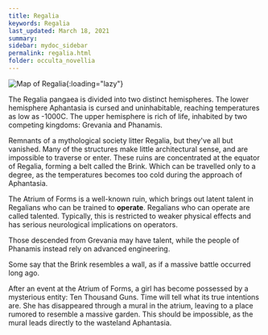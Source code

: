 ```yaml
---
title: Regalia
keywords: Regalia
last_updated: March 18, 2021
summary: 
sidebar: mydoc_sidebar
permalink: regalia.html
folder: occulta_novellia
---
```


![Map of Regalia](/images/regalia_map.png "Map of Regalia"){:loading="lazy"}

The Regalia pangaea is divided into two distinct hemispheres. The lower hemisphere Aphantasia is cursed and uninhabitable, reaching temperatures as low as -1000C. The upper hemisphere is rich of life, inhabited by two competing kingdoms: Grevania and Phanamis.

Remnants of a mythological society litter Regalia, but they've all but vanished. Many of the structures make little architectural sense, and are impossible to traverse or enter. These ruins are concentrated at the equator of Regalia, forming a belt called the Brink. Which can be travelled only to a degree, as the temperatures becomes too cold during the approach of Aphantasia.

The Atrium of Forms is a well-known ruin, which brings out latent talent in Regalians who can be trained to **operate**. Regalians who can operate are called talented. Typically, this is restricted to weaker physical effects and has serious neurological implications on operators.

Those descended from Grevania may have talent, while the people of Phanamis instead rely on advanced engineering.

Some say that the Brink resembles a wall, as if a massive battle occurred long ago.

After an event at the Atrium of Forms, a girl has become possessed by a mysterious entity: Ten Thousand Guns. Time will tell what its true intentions are. She has disappeared through a mural in the atrium, leaving to a place rumored to resemble a massive garden. This should be impossible, as the mural leads directly to the wasteland Aphantasia.
